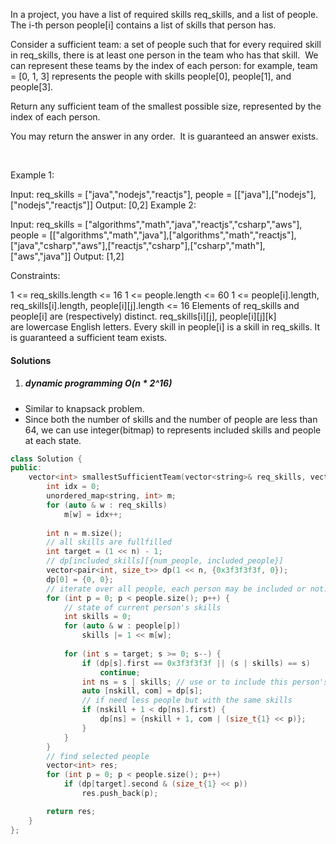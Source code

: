 In a project, you have a list of required skills req_skills, and a list of people.  The i-th person people[i] contains a list of skills that person has.

Consider a sufficient team: a set of people such that for every required skill in req_skills, there is at least one person in the team who has that skill.  We can represent these teams by the index of each person: for example, team = [0, 1, 3] represents the people with skills people[0], people[1], and people[3].

Return any sufficient team of the smallest possible size, represented by the index of each person.

You may return the answer in any order.  It is guaranteed an answer exists.

 

Example 1:

Input: req_skills = ["java","nodejs","reactjs"], people = [["java"],["nodejs"],["nodejs","reactjs"]]
Output: [0,2]
Example 2:

Input: req_skills = ["algorithms","math","java","reactjs","csharp","aws"], people = [["algorithms","math","java"],["algorithms","math","reactjs"],["java","csharp","aws"],["reactjs","csharp"],["csharp","math"],["aws","java"]]
Output: [1,2]
 

Constraints:

1 <= req_skills.length <= 16
1 <= people.length <= 60
1 <= people[i].length, req_skills[i].length, people[i][j].length <= 16
Elements of req_skills and people[i] are (respectively) distinct.
req_skills[i][j], people[i][j][k] are lowercase English letters.
Every skill in people[i] is a skill in req_skills.
It is guaranteed a sufficient team exists.


#### Solutions

1. ##### dynamic programming O(n * 2^16)

- Similar to knapsack problem.
- Since both the number of skills and the number of people are less than 64, we can use integer(bitmap) to represents included skills and people at each state.

```cpp
class Solution {
public:
    vector<int> smallestSufficientTeam(vector<string>& req_skills, vector<vector<string>>& people) {
        int idx = 0;
        unordered_map<string, int> m;
        for (auto & w : req_skills)
            m[w] = idx++;
        
        int n = m.size();
        // all skills are fullfilled
        int target = (1 << n) - 1;
        // dp[included_skills][{num_people, included_people}]
        vector<pair<int, size_t>> dp(1 << n, {0x3f3f3f3f, 0});
        dp[0] = {0, 0};
        // iterate over all people, each person may be included or not.
        for (int p = 0; p < people.size(); p++) {
            // state of current person's skills
            int skills = 0;
            for (auto & w : people[p])
                skills |= 1 << m[w];
    
            for (int s = target; s >= 0; s--) {
                if (dp[s].first == 0x3f3f3f3f || (s | skills) == s)
                    continue;
                int ns = s | skills; // use or to include this person's skills
                auto [nskill, com] = dp[s];
                // if need less people but with the same skills
                if (nskill + 1 < dp[ns].first) {
                    dp[ns] = {nskill + 1, com | (size_t{1} << p)};
                }
            }
        }
        // find selected people
        vector<int> res;
        for (int p = 0; p < people.size(); p++)
            if (dp[target].second & (size_t{1} << p))
                res.push_back(p);

        return res;
    }
};
```